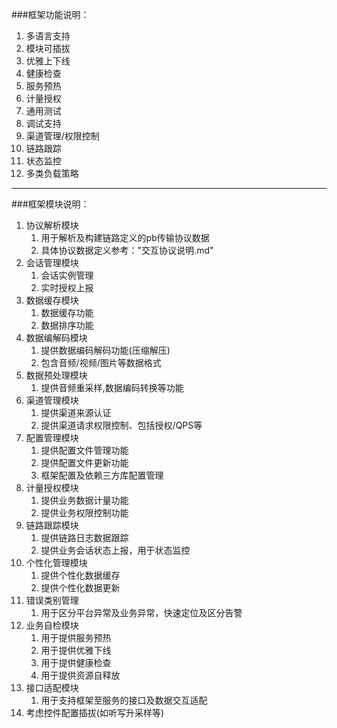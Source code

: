 ###框架功能说明：

1. 多语言支持
2. 模块可插拔
3. 优雅上下线
4. 健康检查
5. 服务预热
6. 计量授权
7. 通用测试
8. 调试支持
9. 渠道管理/权限控制
10. 链路跟踪
11. 状态监控
12. 多类负载策略

---
###框架模块说明：
1. 协议解析模块
	1. 用于解析及构建链路定义的pb传输协议数据
	2. 具体协议数据定义参考："交互协议说明.md"
2. 会话管理模块
	1. 会话实例管理
	2. 实时授权上报
3. 数据缓存模块
	1. 数据缓存功能
	2. 数据排序功能
4. 数据编解码模块
	1. 提供数据编码解码功能(压缩解压)
	2. 包含音频/视频/图片等数据格式
5. 数据预处理模块
	1. 提供音频重采样,数据编码转换等功能
6. 渠道管理模块
	1. 提供渠道来源认证
	2. 提供渠道请求权限控制、包括授权/QPS等
7. 配置管理模块
	1. 提供配置文件管理功能
	2. 提供配置文件更新功能
	3. 框架配置及依赖三方库配置管理
8. 计量授权模块
	1. 提供业务数据计量功能
	2. 提供业务权限控制功能
9. 链路跟踪模块
	1. 提供链路日志数据跟踪
	2. 提供业务会话状态上报，用于状态监控
10. 个性化管理模块
	1. 提供个性化数据缓存
	2. 提供个性化数据更新
11. 错误类别管理
	1. 用于区分平台异常及业务异常，快速定位及区分告警
12. 业务自检模块
	1. 用于提供服务预热
	2. 用于提供优雅下线
	3. 用于提供健康检查
	4. 用于提供资源自释放
13. 接口适配模块
	1. 用于支持框架至服务的接口及数据交互适配
14. 考虑控件配置插拔(如听写升采样等)
